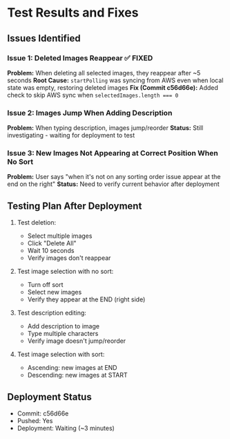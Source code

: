 # Test Results and Fixes

## Issues Identified

### Issue 1: Deleted Images Reappear ✅ FIXED
**Problem:** When deleting all selected images, they reappear after ~5 seconds
**Root Cause:** `startPolling` was syncing from AWS even when local state was empty, restoring deleted images
**Fix (Commit c56d66e):** Added check to skip AWS sync when `selectedImages.length === 0`

### Issue 2: Images Jump When Adding Description
**Problem:** When typing description, images jump/reorder
**Status:** Still investigating - waiting for deployment to test

### Issue 3: New Images Not Appearing at Correct Position When No Sort
**Problem:** User says "when it's not on any sorting order issue appear at the end on the right"
**Status:** Need to verify current behavior after deployment

## Testing Plan After Deployment

1. Test deletion:
   - Select multiple images
   - Click "Delete All"
   - Wait 10 seconds
   - Verify images don't reappear

2. Test image selection with no sort:
   - Turn off sort
   - Select new images
   - Verify they appear at the END (right side)

3. Test description editing:
   - Add description to image
   - Type multiple characters
   - Verify image doesn't jump/reorder

4. Test image selection with sort:
   - Ascending: new images at END
   - Descending: new images at START

## Deployment Status
- Commit: c56d66e
- Pushed: Yes
- Deployment: Waiting (~3 minutes)

